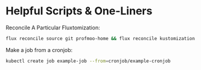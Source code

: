 # Helpful Scripts & One-Liners

Reconcile A Particular Fluxtomization:

```bash
flux reconcile source git profmoo-home && flux reconcile kustomization flux-system && flux reconcile kustomization prowlarr
```

Make a job from a cronjob:

```bash
kubectl create job example-job --from=cronjob/example-cronjob
```
